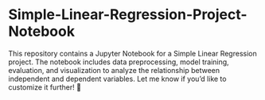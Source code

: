 # Simple-Linear-Regression-Project-Notebook
This repository contains a Jupyter Notebook for a Simple Linear Regression project. The notebook includes data preprocessing, model training, evaluation, and visualization to analyze the relationship between independent and dependent variables.  Let me know if you’d like to customize it further! 🚀
